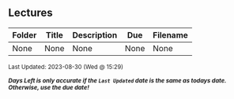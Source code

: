 ## Lectures

| Folder | Title | Description | Due | Filename |
|-----|-----|-----|-----|-----|
| None | None | None | None | None |

<sup>Last Updated: 2023-08-30 (Wed @ 15:29)</sup> 

<sup>***Days Left is only accurate if the `Last Updated` date is the same as todays date. Otherwise, use the due date!***</sup> 